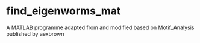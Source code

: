 # find_eigenworms_mat
A MATLAB programme adapted from and modified based on Motif_Analysis published by aexbrown

